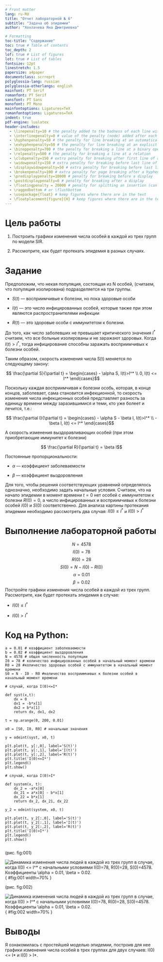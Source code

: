 ```yaml
---
# Front matter
lang: ru-RU
title: "Отчет лабораторной № 6"
subtitle: "Задача об эпидемии"
author: "Хохлачева Яна Дмитриевна"

# Formatting
toc-title: "Содержание"
toc: true # Table of contents
toc_depth: 2
lof: true # List of figures
lot: true # List of tables
fontsize: 12pt
linestretch: 1.5
papersize: a4paper
documentclass: scrreprt
polyglossia-lang: russian
polyglossia-otherlangs: english
mainfont: PT Serif
romanfont: PT Serif
sansfont: PT Sans
monofont: PT Mono
mainfontoptions: Ligatures=TeX
romanfontoptions: Ligatures=TeX
indent: true
pdf-engine: lualatex
header-includes:
  - \linepenalty=10 # the penalty added to the badness of each line within a paragraph (no associated penalty node) Increasing the value makes tex try to have fewer lines in the paragraph.
  - \interlinepenalty=0 # value of the penalty (node) added after each line of a paragraph.
  - \hyphenpenalty=50 # the penalty for line breaking at an automatically inserted hyphen
  - \exhyphenpenalty=50 # the penalty for line breaking at an explicit hyphen
  - \binoppenalty=700 # the penalty for breaking a line at a binary operator
  - \relpenalty=500 # the penalty for breaking a line at a relation
  - \clubpenalty=150 # extra penalty for breaking after first line of a paragraph
  - \widowpenalty=150 # extra penalty for breaking before last line of a paragraph
  - \displaywidowpenalty=50 # extra penalty for breaking before last line before a display math
  - \brokenpenalty=100 # extra penalty for page breaking after a hyphenated line
  - \predisplaypenalty=10000 # penalty for breaking before a display
  - \postdisplaypenalty=0 # penalty for breaking after a display
  - \floatingpenalty = 20000 # penalty for splitting an insertion (can only be split footnote in standard LaTeX)
  - \raggedbottom # or \flushbottom
  - \usepackage{float} # keep figures where there are in the text
  - \floatplacement{figure}{H} # keep figures where there are in the text
---
```


# Цель работы

1. Построить графики изменения числа особей в каждой из трех групп по модели SIR.

2. Рассмотрите, как будет протекать эпидемия в разных случаях.

# Задание

Предположим, что некая популяция, состоящая из N особей, (считаем, что популяция изолирована) подразделяется на три группы. 

- $S(t)$ — восприимчивые к болезни, но пока здоровые особи

- $I(t)$ — это число инфицированных особей, которые также при этом являются распространителями инфекции

- $R(t)$ — это здоровые особи с иммунитетом к болезни. 

До того, как число заболевших не превышает критического значения $I^*$ считаем, что все больные изолированы и не заражают здоровых. Когда $I(t)>I^*$, тогда инфицирование способны заражать восприимчивых к болезни особей.

Таким образом, скорость изменения числа S(t) меняется по следующему закону:

$$ \frac{\partial S}{\partial t} = \begin{cases} - \alpha S, I(t)>I^* \\ 0,  I(t) <= I^* \end{cases}$$

Поскольку каждая восприимчивая к болезни особь, которая, в конце концов, заболевает, сама становится инфекционной, то скорость изменения числа инфекционных особей представляет разность за единицу времени между заразившимися и теми, кто уже болеет и лечится, т.е.:

$$ \frac{\partial I}{\partial t} = \begin{cases} - \alpha S - \beta I, I(t)>I^* \\ - \beta I, I(t) <= I^* \end{cases}$$

А скорость изменения выздоравливающих особей (при этом приобретающие иммунитет к болезни)

$$ \frac{\partial R}{\partial t} = \beta I$$

Постоянные пропорциональности:

- $\alpha$ — коэффициент заболеваемости

- $\beta$ — коэффициент выздоровления

Для того, чтобы решения соответствующих уравнений определялось однозначно, необходимо задать начальные условия. Считаем, что на начало эпидемии в момент времени $t = 0$ нет особей с иммунитетом к болезни $R(0)=0$, а число инфицированных и восприимчивых к болезни особей $I(0)$ и $S(0)$ соответственно. Для анализа картины протекания эпидемии необходимо рассмотреть два случая: $I(0) \leq I^*$ и $I(0) > I^*$



# Выполнение лабораторной работы

$$N=4 578$$
$$I(0)=78$$
$$R(0)=28$$
$$S(0)=N - I(0) - R(0)$$
$$ \alpha = 0.01 $$
$$ \beta = 0.02 $$
Постройте графики изменения числа особей в каждой из трех групп.
Рассмотрите, как будет протекать эпидемия в случае:

- $I(0) \leq I^*$ 

- $I(0) > I^*$

# Код на Python: 

```
a = 0.01 # коэффициент заболеваемости
b = 0.02 # коэффициент выздоровления
N = 4578 # общая численность популяции
I0 = 78 # количество инфицированных особей в начальный момент времени
R0 = 28 #количество здоровых особей с иммунитетом в начальный момент времени
S0 = N - I0 - R0 #количество восприимчивых к болезни особей в начальный момент времени

# случай, когда I(0)<=I*

def syst(x,t):
    dx = 0
    dx1 = -b*x[1]
    dx2 = b*x[1]
    return dx, dx1, dx2

t = np.arange(0, 200, 0.01)

x0 = [S0, I0, R0] # начальные значения

y = odeint(syst, x0, t)

plt.plot(t, y[:,0], label='S(t)')
plt.plot(t, y[:,1], label='I(t)')
plt.plot(t, y[:,2], label='R(t)')
plt.title('I(0)<=I*')
plt.legend()
plt.show()

# случай, когда I(0)>I*

def system(x, t):
    dx_2 = -a*x[0]
    dx_21 = a*x[0] - b*x[1]
    dx_22 = b*x[1]
    return dx_2, dx_21, dx_22

y_2 = odeint(system, x0, t)

plt.plot(t, y_2[:,0], label='S(t)')
plt.plot(t, y_2[:,1], label='I(t)')
plt.plot(t, y_2[:,2], label='R(t)')
plt.title('I(0)>I*')
plt.legend()
plt.show()


```



(рис. fig:001)

![Динамика изменения числа людей в каждой из трех групп в случае, когда $I(0) <= I^*$ с начальными условиями $I(0)=78, R(0)=28, S(0)=4578$.
Коэффициенты $\alpha = 0.01, \beta = 0.02$.](image/Fig_1.jpg){ #fig:001 width=70% }


(рис. fig:002)

![Динамика изменения числа людей в каждой из трех групп в случае, когда $I(0) > I^*$ с начальными условиями $I(0)=78, R(0)=28, S(0)=4578$.
Коэффициенты $\alpha = 0.01, \beta = 0.02$.](image/Fig_2.jpg){ #fig:002 width=70% }





# Выводы


Я ознакомилась с простейшей моделью эпидемии, построив для нее графики изменения числа особей в трех группах для двух случаев: I(0) <= I* и I(0) > I*.

